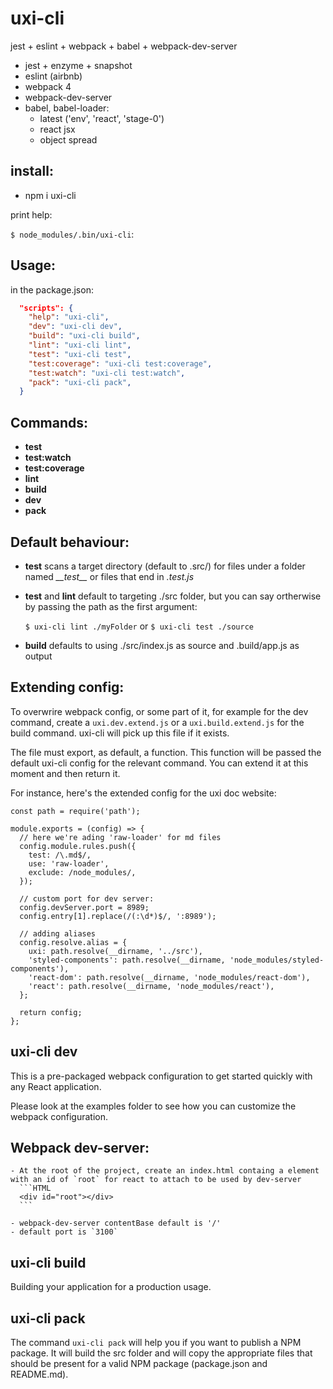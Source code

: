 # uxi-cli

jest + eslint + webpack + babel + webpack-dev-server

  - jest + enzyme + snapshot
  - eslint (airbnb)
  - webpack 4
  - webpack-dev-server
  - babel, babel-loader:
    - latest ('env', 'react', 'stage-0')
    - react jsx
    - object spread

## install:
- npm i uxi-cli

print help:

`$ node_modules/.bin/uxi-cli`:


## Usage:

in the package.json:
```JSON
  "scripts": {
    "help": "uxi-cli",
    "dev": "uxi-cli dev",
    "build": "uxi-cli build",
    "lint": "uxi-cli lint",
    "test": "uxi-cli test",
    "test:coverage": "uxi-cli test:coverage",
    "test:watch": "uxi-cli test:watch",
    "pack": "uxi-cli pack",
  }
```

## Commands:
  - **test**
  - **test:watch**
  - **test:coverage**
  - **lint**
  - **build**
  - **dev**
  - **pack**


## Default behaviour:

- **test** scans a target directory (default to .src/) for files under a folder named *\_\_test\_\_* or files that end in *.test.js*

- **test** and **lint** default to targeting ./src folder, but you can say ortherwise by passing the path as the first argument:

  `$ uxi-cli lint ./myFolder` or `$ uxi-cli test ./source`

- **build** defaults to using ./src/index.js as source and .build/app.js as output


## Extending config:

To overwrire webpack config, or some part of it, for example for the dev command, create a `uxi.dev.extend.js` or a `uxi.build.extend.js` for the build command.
  uxi-cli will pick up this file if it exists.

The file must export, as default, a function.
This function will be passed the default uxi-cli config for the relevant command.
You can extend it at this moment and then return it.

  For instance, here's the extended config for the uxi doc website:

```JS
const path = require('path');

module.exports = (config) => {
  // here we're ading 'raw-loader' for md files
  config.module.rules.push({
    test: /\.md$/,
    use: 'raw-loader',
    exclude: /node_modules/,
  });

  // custom port for dev server:
  config.devServer.port = 8989;
  config.entry[1].replace(/(:\d*)$/, ':8989');

  // adding aliases
  config.resolve.alias = {
    uxi: path.resolve(__dirname, '../src'),
    'styled-components': path.resolve(__dirname, 'node_modules/styled-components'),
    'react-dom': path.resolve(__dirname, 'node_modules/react-dom'),
    'react': path.resolve(__dirname, 'node_modules/react'),
  };

  return config;
};
```

## uxi-cli dev

This is a pre-packaged webpack configuration to get started quickly with any React application.

Please look at the examples folder to see how you can customize the webpack configuration.

  ## Webpack dev-server:
    - At the root of the project, create an index.html containg a element with an id of `root` for react to attach to be used by dev-server
      ```HTML
      <div id="root"></div>
      ```

    - webpack-dev-server contentBase default is '/'
    - default port is `3100`

## uxi-cli build

Building your application for a production usage.

## uxi-cli pack

The command `uxi-cli pack` will help you if you want to publish a NPM package. It will build the src folder and will copy the appropriate files that should be present for a valid NPM package (package.json and README.md).

